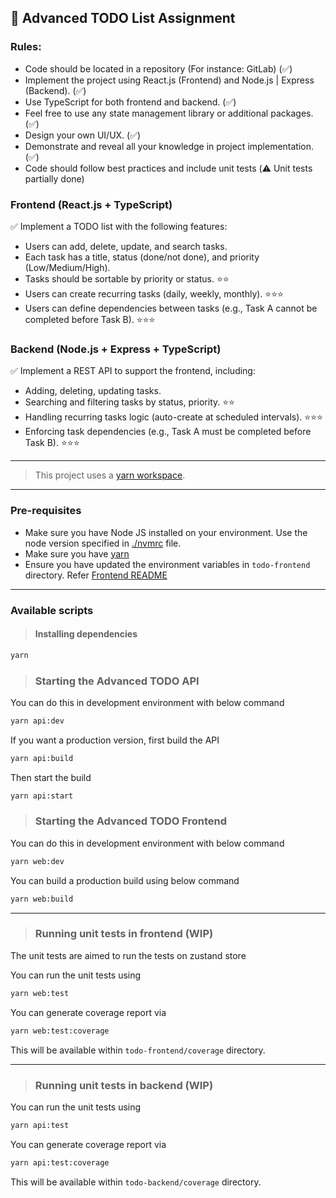 ## 📝 Advanced TODO List Assignment

### Rules:
- Code should be located in a repository (For instance: GitLab) (✅)
- Implement the project using React.js (Frontend) and Node.js | Express (Backend). (✅)
- Use TypeScript for both frontend and backend. (✅)
- Feel free to use any state management library or additional packages. (✅)
- Design your own UI/UX. (✅)
- Demonstrate and reveal all your knowledge in project implementation. (✅)
- Code should follow best practices and include unit tests (⚠️ Unit tests partially done)

### Frontend (React.js + TypeScript)
✅ Implement a TODO list with the following features:
- Users can add, delete, update, and search tasks.
- Each task has a title, status (done/not done), and priority (Low/Medium/High).
- Tasks should be sortable by priority or status. ⭐⭐
- Users can create recurring tasks (daily, weekly, monthly). ⭐⭐⭐
- Users can define dependencies between tasks (e.g., Task A cannot be completed
before Task B). ⭐⭐⭐

### Backend (Node.js + Express + TypeScript)
✅ Implement a REST API to support the frontend, including:
- Adding, deleting, updating tasks.
- Searching and filtering tasks by status, priority. ⭐⭐
- Handling recurring tasks logic (auto-create at scheduled intervals). ⭐⭐⭐
- Enforcing task dependencies (e.g., Task A must be completed before Task B).
⭐⭐⭐

---

> This project uses a [yarn workspace](https://classic.yarnpkg.com/lang/en/docs/workspaces/).

---
### Pre-requisites

- Make sure you have Node JS installed on your environment. Use the node version specified in [./nvmrc]('./nvmrc') file.
- Make sure you have [yarn](https://classic.yarnpkg.com/en/)
- Ensure you have updated the environment variables in `todo-frontend` directory. Refer [Frontend README](./todo-frontend/README.md)

--- 
### Available scripts

> #### Installing dependencies 

```bash
yarn
```

> ### Starting the Advanced TODO API

You can do this in development environment with below command

```bash
yarn api:dev
```

If you want a production version, first build the API

```bash
yarn api:build
```

Then start the build

```bash
yarn api:start
```

> ### Starting the Advanced TODO Frontend

You can do this in development environment with below command

```bash
yarn web:dev
```

You can build a production build using below command

```bash
yarn web:build
```
---
> ### Running unit tests in frontend (WIP)

The unit tests are aimed to run the tests on zustand store

You can run the unit tests using

```bash
yarn web:test
```

You can generate coverage report via

```bash
yarn web:test:coverage
```

This will be available within `todo-frontend/coverage` directory.

---

> ### Running unit tests in backend (WIP)

You can run the unit tests using

```bash
yarn api:test
```

You can generate coverage report via

```bash
yarn api:test:coverage
```

This will be available within `todo-backend/coverage` directory.